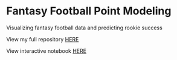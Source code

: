 # Fantasy Football Point Modeling
Visualizing fantasy football data and predicting rookie success

View my full repository [HERE]([https://github.com/loganchali4/Stock-Predictions](https://github.com/loganchali4/Fantasy-Football))

View interactive notebook [HERE]([https://deepnote.com/project/Stock-Predictions-with-Financial-Ratios-sFLkmnTkSzSiCut7iZL4uA/%2Fchalifour_stocks.ipynb](https://deepnote.com/workspace/Logan%20Chalifour-4499e17c-38f8-4e22-9fd9-bb4212d29105/project/Fantasy-Football-37ec1120-bd1c-442f-b6e8-aab8eb5fc09e/notebook/multi_season-421d0d13b7cd49cf8d1bf050469f4845)https://deepnote.com/workspace/Logan%20Chalifour-4499e17c-38f8-4e22-9fd9-bb4212d29105/project/Fantasy-Football-37ec1120-bd1c-442f-b6e8-aab8eb5fc09e/notebook/multi_season-421d0d13b7cd49cf8d1bf050469f4845)
